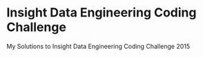 # Insight Data Engineering Coding Challenge
My Solutions to Insight Data Engineering Coding Challenge 2015

